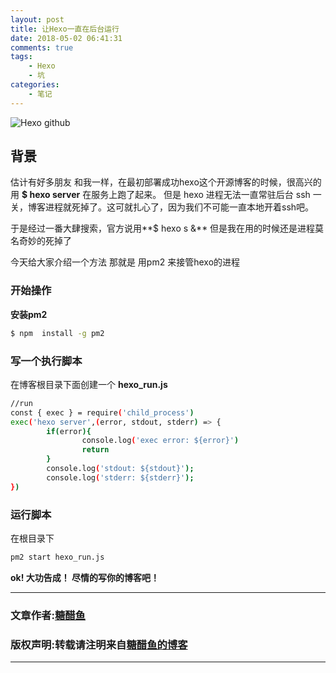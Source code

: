 ```yaml
---
layout: post
title: 让Hexo一直在后台运行
date: 2018-05-02 06:41:31
comments: true
tags: 
	- Hexo
	- 坑
categories:
	- 笔记
---
```


![Hexo github](https://ws3.sinaimg.cn/large/006tNbRwly1fwbm2yeoqmj318g0qcq57.jpg)


## 背景

估计有好多朋友 和我一样，在最初部署成功hexo这个开源博客的时候，很高兴的用 **$ hexo server** 在服务上跑了起来。
但是 hexo 进程无法一直常驻后台 ssh 一关，博客进程就死掉了。这可就扎心了，因为我们不可能一直本地开着ssh吧。

<!-- more -->

于是经过一番大肆搜索，官方说用**$ hexo s &** 但是我在用的时候还是进程莫名奇妙的死掉了

今天给大家介绍一个方法 那就是 用pm2 来接管hexo的进程

### 开始操作

**安装pm2**

```bash
$ npm  install -g pm2
```
### 写一个执行脚本

在博客根目录下面创建一个 **hexo_run.js**

```bash
//run
const { exec } = require('child_process')
exec('hexo server',(error, stdout, stderr) => {
        if(error){
                console.log('exec error: ${error}')
                return
        }
        console.log('stdout: ${stdout}');
        console.log('stderr: ${stderr}');
})
```

### 运行脚本

在根目录下
```bash
pm2 start hexo_run.js
```

**ok! 大功告成！ 尽情的写你的博客吧！**


---
### 文章作者:[糖醋鱼](http://zzutcy.top)

### 版权声明:转载请注明来自[糖醋鱼的博客](http://zzutcy.top)
---